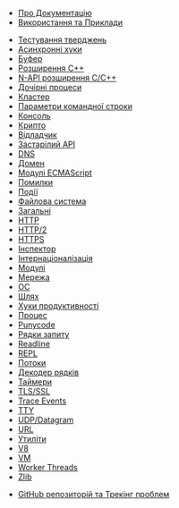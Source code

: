 <!--
  NB(chrisdickinson): if you move this file, be sure to update
  tools/doc/html.js to point at the new location.
-->

<!--introduced_in=v0.10.0-->

* [Про Документацію](documentation.html)
* [Використання та Приклади](synopsis.html)

<div class="line"></div>

* [Тестування тверджень](assert.html)
* [Асинхронні хуки](async_hooks.html)
* [Буфер](buffer.html)
* [Розширення С++](addons.html)
* [N-API розширення C/С++](n-api.html)
* [Дочірні процеси](child_process.html)
* [Кластер](cluster.html)
* [Параметри командної строки](cli.html)
* [Консоль](console.html)
* [Крипто](crypto.html)
* [Відладчик](debugger.html)
* [Застарілий API](deprecations.html)
* [DNS](dns.html)
* [Домен](domain.html)
* [Модулі ECMAScript](esm.html)
* [Помилки](errors.html)
* [Події](events.html)
* [Файлова система](fs.html)
* [Загальні](globals.html)
* [HTTP](http.html)
* [HTTP/2](http2.html)
* [HTTPS](https.html)
* [Інспектор](inspector.html)
* [Інтернаціоналізація](intl.html)
* [Модулі](modules.html)
* [Мережа](net.html)
* [ОС](os.html)
* [Шлях](path.html)
* [Хуки продуктивності](perf_hooks.html)
* [Процес](process.html)
* [Punycode](punycode.html)
* [Рядки запиту](querystring.html)
* [Readline](readline.html)
* [REPL](repl.html)
* [Потоки](stream.html)
* [Декодер рядків](string_decoder.html)
* [Таймери](timers.html)
* [TLS/SSL](tls.html)
* [Trace Events](tracing.html)
* [TTY](tty.html)
* [UDP/Datagram](dgram.html)
* [URL](url.html)
* [Утиліти](util.html)
* [V8](v8.html)
* [VM](vm.html)
* [Worker Threads](worker_threads.html)
* [Zlib](zlib.html)

<div class="line"></div>

* [GitHub репозиторій та Трекінг проблем](https://github.com/nodejs/node)
